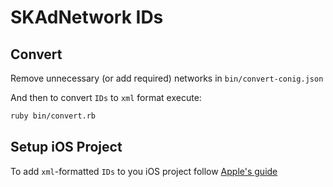 # SKAdNetwork IDs

## Convert

Remove unnecessary (or add required) networks in `bin/convert-conig.json`

And then to convert `IDs` to `xml` format execute:

```bash
ruby bin/convert.rb
```

## Setup iOS Project

To add `xml`-formatted `IDs` to you iOS project follow [Apple's guide](https://developer.apple.com/documentation/storekit/skadnetwork/configuring_the_participating_apps)

